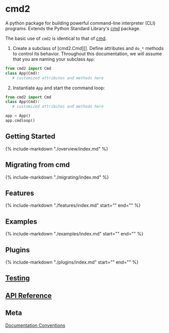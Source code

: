 # cmd2

A python package for building powerful command-line interpreter (CLI) programs. Extends the Python Standard Library's [cmd](https://docs.python.org/3/library/cmd.html) package.

The basic use of `cmd2` is identical to that of [cmd](https://docs.python.org/3/library/cmd.html).

1.  Create a subclass of [cmd2.Cmd][]. Define attributes and `do_*` methods to control its behavior. Throughout this documentation, we will assume that you are naming your subclass `App`:

```py title="Creating a class inherited from cmd2.Cmd" linenums="1"
from cmd2 import Cmd
class App(Cmd):
   # customized attributes and methods here
```

2.  Instantiate `App` and start the command loop:

```py title="Instatiating and starting a cmd2 app" linenums="1" hl_lines="5-6"
from cmd2 import Cmd
class App(Cmd):
   # customized attributes and methods here

app = App()
app.cmdloop()
```

## Getting Started

{%
   include-markdown "./overview/index.md"
%}

## Migrating from cmd

{%
   include-markdown "./migrating/index.md"
%}

## Features

{%
   include-markdown "./features/index.md"
    start="<!--intro-start-->"
    end="<!--intro-end-->"
%}

## Examples

{%
   include-markdown "./examples/index.md"
    start="<!--intro-start-->"
    end="<!--intro-end-->"
%}

## Plugins

{%
   include-markdown "./plugins/index.md"
    start="<!--intro-start-->"
    end="<!--intro-end-->"
%}

## [Testing](testing.md)

## [API Reference](api/index.md)

## Meta

[Documentation Conventions](doc_conventions.md)
